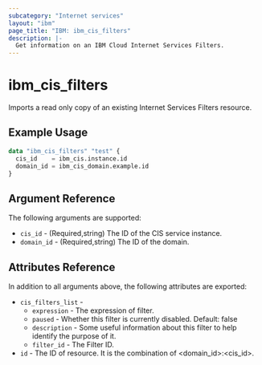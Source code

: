 ```yaml
---
subcategory: "Internet services"
layout: "ibm"
page_title: "IBM: ibm_cis_filters"
description: |-
  Get information on an IBM Cloud Internet Services Filters.
---
```


# ibm_cis_filters

Imports a read only copy of an existing Internet Services Filters resource.

## Example Usage

```terraform
data "ibm_cis_filters" "test" {
  cis_id    = ibm_cis.instance.id
  domain_id = ibm_cis_domain.example.id
}
```

## Argument Reference

The following arguments are supported:

- `cis_id` - (Required,string) The ID of the CIS service instance.
- `domain_id` - (Required,string) The ID of the domain.

## Attributes Reference

In addition to all arguments above, the following attributes are exported:
- `cis_filters_list` - 
  - `expression` - The expression of filter.
  - `paused` - Whether this filter is currently disabled. Default: false
  - `description` - Some useful information about this filter to help identify the purpose of it.
  - `filter_id` - The Filter ID.
-  `id` - The ID of resource. It is the combination of <domain_id>:<cis_id>.

